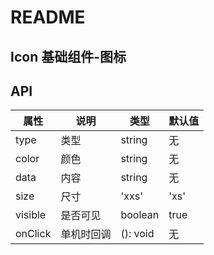 # README
## Icon 基础组件-图标
## API

属性 | 说明 | 类型 | 默认值
----|-----|------|------
| type | 类型 | string | 无 |
| color | 颜色 | string | 无 |
| data | 内容 | string | 无 |
| size | 尺寸 | 'xxs' | 'xs' | 'sm' | 'md' | 'lg' | 'md' |
| visible | 是否可见 | boolean | true |
| onClick | 单机时回调 | (): void | 无 |
